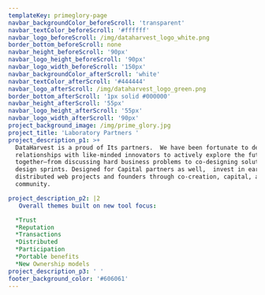 ```yaml
---
templateKey: primeglory-page
navbar_backgroundColor_beforeScroll: 'transparent'
navbar_textColor_beforeScroll: '#ffffff'
navbar_logo_beforeScroll: /img/dataharvest_logo_white.png
border_bottom_beforeScroll: none
navbar_height_beforeScroll: '90px'
navbar_logo_height_beforeScroll: '90px'
navbar_logo_width_beforeScroll: '150px'
navbar_backgroundColor_afterScroll: 'white'
navbar_textColor_afterScroll: '#444444'
navbar_logo_afterScroll: /img/dataharvest_logo_green.png
border_bottom_afterScroll: '1px solid #000000'
navbar_height_afterScroll: '55px'
navbar_logo_height_afterScroll: '55px'
navbar_logo_width_afterScroll: '90px'
project_background_image: /img/prime_glory.jpg
project_title: 'Laboratory Partners '
project_description_p1: >+
  DataHarvest is a proud of Its partners.  We have been fortunate to develop
  relationships with like-minded innovators to actively explore the future
  together—from discussing hard business problems to co-designing solutions in
  design sprints. Designed for Capital partners as well,  invest in early-stage,
  distributed web projects and founders through co-creation, capital, and
  community.

project_description_p2: |2
   Overall themes built on new tool focus:

  *Trust 
  *Reputation
  *Transactions 
  *Distributed 
  *Participation 
  *Portable benefits
  *New Ownership models
project_description_p3: ' '
footer_background_color: '#606061'
---
```


